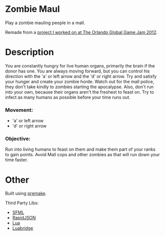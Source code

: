 # Zombie Maul
Play a zombie mauling people in a mall.

Remade from a [project I worked on at The Orlando Global Game Jam 2012](http://archive.globalgamejam.org/2012/zombie-maul.html).

# Description
You are constantly hungry for live human organs, primarily the brain if the donor has one. You are always moving forward, but you can control his direction with the 'a' or left arrow and the 'd' or right arrow. Try and satisfy your hunger and create your zombie horde. Watch out for the mall police, they don't take kindly to zombies starting the apocalypse. Also, don't run into your own, because their organs aren't the freshest to feast on. Try to infect as many humans as possible before your time runs out.

### Movement:
- 'a' or left arrow
- 'd' or right arrow

### Objective:
Run into living humans to feast on them and make them part of your ranks to gain points. Avoid Mall cops and other zombies as that will run down your time faster.

# Other
Built using [premake](https://github.com/premake/premake-core).

Third Party Libs:
- [SFML](https://www.sfml-dev.org/)
- [RapidJSON](https://rapidjson.org/)
- [Lua](https://www.lua.org/)
- [Luabridge](https://vinniefalco.github.io/LuaBridge/Manual.html)
